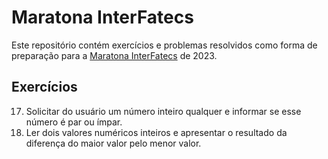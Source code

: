 # Maratona InterFatecs

Este repositório contém exercícios e problemas resolvidos como forma de preparação para a [Maratona InterFatecs](https://www.interfatecs.com.br/) de 2023.

## Exercícios

17. Solicitar do usuário um número inteiro qualquer e informar se esse número é par ou ímpar.
18. Ler dois valores numéricos inteiros e apresentar o resultado da diferença do maior valor pelo menor valor.
